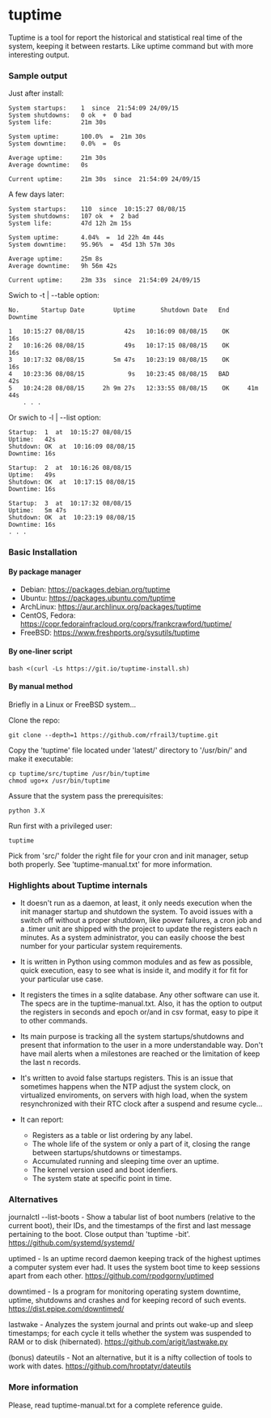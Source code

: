 tuptime
=======

Tuptime is a tool for report the historical and statistical real time of the system, keeping it between restarts. Like uptime command but with more interesting output.


### Sample output

Just after install:

	System startups:	1  since  21:54:09 24/09/15
	System shutdowns:	0 ok  +  0 bad
	System life: 		21m 30s

	System uptime: 		100.0%  =  21m 30s
	System downtime: 	0.0%  =  0s

	Average uptime: 	21m 30s
	Average downtime: 	0s

	Current uptime: 	21m 30s  since  21:54:09 24/09/15

A few days later:

	System startups:	110  since  10:15:27 08/08/15
	System shutdowns:	107 ok  +  2 bad
	System life: 		47d 12h 2m 15s

	System uptime: 		4.04%  =  1d 22h 4m 44s
	System downtime: 	95.96%  =  45d 13h 57m 30s

	Average uptime: 	25m 8s
	Average downtime: 	9h 56m 42s

	Current uptime: 	23m 33s  since  21:54:09 24/09/15

Swich to -t | --table option:

	No.      Startup Date        Uptime       Shutdown Date   End    Downtime
                                                                                                                                    
	1   10:15:27 08/08/15           42s   10:16:09 08/08/15    OK         16s
	2   10:16:26 08/08/15           49s   10:17:15 08/08/15    OK         16s
	3   10:17:32 08/08/15        5m 47s   10:23:19 08/08/15    OK         16s
	4   10:23:36 08/08/15            9s   10:23:45 08/08/15   BAD         42s
	5   10:24:28 08/08/15     2h 9m 27s   12:33:55 08/08/15    OK     41m 44s
        . . .

Or swich to -l | --list option:

	Startup:  1  at  10:15:27 08/08/15
	Uptime:   42s
	Shutdown: OK  at  10:16:09 08/08/15
	Downtime: 16s

	Startup:  2  at  10:16:26 08/08/15
	Uptime:   49s
	Shutdown: OK  at  10:17:15 08/08/15
	Downtime: 16s

	Startup:  3  at  10:17:32 08/08/15
	Uptime:   5m 47s
	Shutdown: OK  at  10:23:19 08/08/15
	Downtime: 16s
	. . .


### Basic Installation


#### By package manager

* Debian: https://packages.debian.org/tuptime
* Ubuntu: https://packages.ubuntu.com/tuptime
* ArchLinux: https://aur.archlinux.org/packages/tuptime
* CentOS, Fedora: https://copr.fedorainfracloud.org/coprs/frankcrawford/tuptime/
* FreeBSD: https://www.freshports.org/sysutils/tuptime


#### By one-liner script

	bash <(curl -Ls https://git.io/tuptime-install.sh)


#### By manual method

Briefly in a Linux or FreeBSD system...

Clone the repo:

	git clone --depth=1 https://github.com/rfrail3/tuptime.git

Copy the 'tuptime' file located under 'latest/' directory to '/usr/bin/' and make it executable:

	cp tuptime/src/tuptime /usr/bin/tuptime
	chmod ugo+x /usr/bin/tuptime

Assure that the system pass the prerequisites:

	python 3.X 

Run first with a privileged user:

	tuptime

Pick from 'src/' folder the right file for your cron and init manager, setup both
properly. See 'tuptime-manual.txt' for more information.


### Highlights about Tuptime internals

- It doesn't run as a daemon, at least, it only needs execution when the init manager startup and shutdown the system. To avoid issues with a switch off without a proper shutdown, like power failures, a cron job and a .timer unit are shipped with the project to update the registers each n minutes. As a system administrator, you can easily choose the best number for your particular system requirements.

- It is written in Python using common modules and as few as possible, quick execution, easy to see what is inside it, and modify it for fit for your particular use case.

- It registers the times in a sqlite database. Any other software can use it. The specs are in the tuptime-manual.txt. Also, it has the option to output the registers in seconds and epoch or/and in csv format, easy to pipe it to other commands.

- Its main purpose is tracking all the system startups/shutdowns and present that information to the user in a more understandable way. Don't have mail alerts when a milestones are reached or the limitation of keep the last n records.

- It's written to avoid false startups registers. This is an issue that sometimes happens when the NTP adjust the system clock, on virtualized enviroments, on servers with high load, when the system resynchronized with their RTC clock after a suspend and resume cycle...

- It can report:
  - Registers as a table or list ordering by any label.
  - The whole life of the system or only a part of it, closing the range between startups/shutdowns or timestamps.
  - Accumulated running and sleeping time over an uptime.
  - The kernel version used and boot idenfiers.
  - The system state at specific point in time.


### Alternatives

journalctl --list-boots - Show a tabular list of boot numbers (relative to the current boot), their IDs, and the timestamps of the first and last message pertaining to the boot. Close output than 'tuptime  -bit'.
https://github.com/systemd/systemd/

uptimed - Is an uptime record daemon keeping track of the highest uptimes a computer system ever had. It uses the system boot time to keep sessions apart from each other.
https://github.com/rpodgorny/uptimed

downtimed - Is a program for monitoring operating system downtime, uptime, shutdowns and crashes and for keeping record of such events.
https://dist.epipe.com/downtimed/

lastwake - Analyzes the system journal and prints out wake-up and sleep timestamps; for each cycle it tells whether the system was suspended to RAM or to disk (hibernated).
https://github.com/arigit/lastwake.py

(bonus) dateutils - Not an alternative, but it is a nifty collection of tools to work with dates.
https://github.com/hroptatyr/dateutils


### More information

Please, read tuptime-manual.txt for a complete reference guide.
